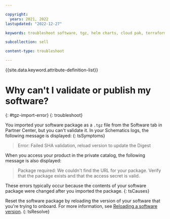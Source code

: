 ```yaml
---

copyright:
  years: 2021, 2022
lastupdated: "2022-12-27"

keywords: troubleshoot software, tgz, helm charts, cloud pak, terraform

subcollection: sell

content-type: troubleshoot

---
```


{{site.data.keyword.attribute-definition-list}}

# Why can't I validate or publish my software?
{: #tgz-import-error}
{: troubleshoot}

You imported your software package as a `.tgz` file from the Software tab in Partner Center, but you can't validate it. In your Schematics logs, the following message is displayed:
{: tsSymptoms}

> Error: Failed SHA validation, reload version to update the Digest

When you access your product in the private catalog, the following message is also displayed:

> Package required: We couldn't find the URL for your package. Verify that the package exists and that the access secret is valid.

These errors typically occur because the contents of your software package were changed after you imported the package.
{: tsCauses}

Reset the software package by reloading the version of your software that you're trying to onboard. For more information, see [Reloading a software version](/docs/sell?topic=sell-software-reload).
{: tsResolve}
